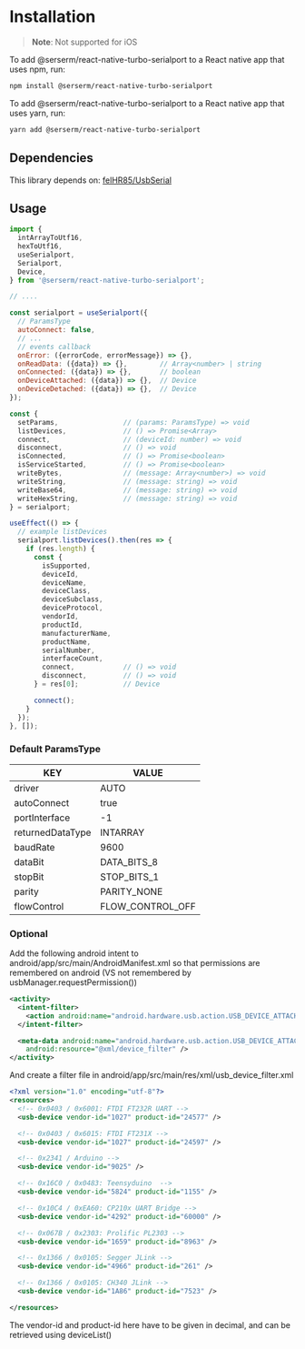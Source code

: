 # Installation

>**Note**: Not supported for iOS

To add @serserm/react-native-turbo-serialport to a React native app that uses npm, run:

```sh
npm install @serserm/react-native-turbo-serialport
```

To add @serserm/react-native-turbo-serialport to a React native app that uses yarn, run:

```sh
yarn add @serserm/react-native-turbo-serialport
```

## Dependencies

This library depends on:
[felHR85/UsbSerial](https://github.com/felHR85/UsbSerial)

## Usage

```javascript
import {
  intArrayToUtf16,
  hexToUtf16,
  useSerialport,
  Serialport,
  Device,
} from '@serserm/react-native-turbo-serialport';

// ....

const serialport = useSerialport({
  // ParamsType
  autoConnect: false,
  // ...
  // events callback
  onError: ({errorCode, errorMessage}) => {},
  onReadData: ({data}) => {},        // Array<number> | string
  onConnected: ({data}) => {},       // boolean
  onDeviceAttached: ({data}) => {},  // Device
  onDeviceDetached: ({data}) => {},  // Device
});

const {
  setParams,                // (params: ParamsType) => void
  listDevices,              // () => Promise<Array>
  connect,                  // (deviceId: number) => void
  disconnect,               // () => void
  isConnected,              // () => Promise<boolean>
  isServiceStarted,         // () => Promise<boolean>
  writeBytes,               // (message: Array<number>) => void
  writeString,              // (message: string) => void
  writeBase64,              // (message: string) => void
  writeHexString,           // (message: string) => void
} = serialport;

useEffect(() => {
  // example listDevices
  serialport.listDevices().then(res => {
    if (res.length) {
      const {
        isSupported,
        deviceId,
        deviceName,
        deviceClass,
        deviceSubclass,
        deviceProtocol,
        vendorId,
        productId,
        manufacturerName,
        productName,
        serialNumber,
        interfaceCount,
        connect,            // () => void
        disconnect,         // () => void
      } = res[0];           // Device

      connect();
    }
  });
}, []);
```

### Default ParamsType
| KEY              | VALUE            |
|------------------|------------------|
| driver           | AUTO             |
| autoConnect      | true             |
| portInterface    | -1               |
| returnedDataType | INTARRAY         |
| baudRate         | 9600             |
| dataBit          | DATA_BITS_8      |
| stopBit          | STOP_BITS_1      |
| parity           | PARITY_NONE      |
| flowControl      | FLOW_CONTROL_OFF |

### Optional

Add the following android intent to android/app/src/main/AndroidManifest.xml so that permissions are remembered on android (VS not remembered by usbManager.requestPermission())
```xml
<activity>
  <intent-filter>
    <action android:name="android.hardware.usb.action.USB_DEVICE_ATTACHED" />
  </intent-filter>

  <meta-data android:name="android.hardware.usb.action.USB_DEVICE_ATTACHED"
    android:resource="@xml/device_filter" />
</activity>
```

And create a filter file in android/app/src/main/res/xml/usb_device_filter.xml

```xml
<?xml version="1.0" encoding="utf-8"?>
<resources>
  <!-- 0x0403 / 0x6001: FTDI FT232R UART -->
  <usb-device vendor-id="1027" product-id="24577" />

  <!-- 0x0403 / 0x6015: FTDI FT231X -->
  <usb-device vendor-id="1027" product-id="24597" />

  <!-- 0x2341 / Arduino -->
  <usb-device vendor-id="9025" />

  <!-- 0x16C0 / 0x0483: Teensyduino  -->
  <usb-device vendor-id="5824" product-id="1155" />

  <!-- 0x10C4 / 0xEA60: CP210x UART Bridge -->
  <usb-device vendor-id="4292" product-id="60000" />

  <!-- 0x067B / 0x2303: Prolific PL2303 -->
  <usb-device vendor-id="1659" product-id="8963" />

  <!-- 0x1366 / 0x0105: Segger JLink -->
  <usb-device vendor-id="4966" product-id="261" />

  <!-- 0x1366 / 0x0105: CH340 JLink -->
  <usb-device vendor-id="1A86" product-id="7523" />

</resources>
```

The vendor-id and product-id here have to be given in decimal, and can be retrieved using deviceList()
